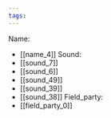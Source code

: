 ```yaml
---
tags:
---
```

Name:
- [[name_4]]
Sound:
- [[sound_7]]
- [[sound_6]]
- [[sound_49]]
- [[sound_39]]
- [[sound_38]]
Field_party:
- [[field_party_0]]
